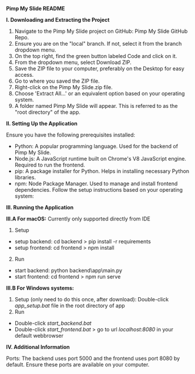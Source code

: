 **Pimp My Slide README**

**I. Downloading and Extracting the Project**

1. Navigate to the Pimp My Slide project on GitHub: Pimp My Slide GitHub Repo.
2. Ensure you are on the "local" branch. If not, select it from the branch dropdown menu.
3. On the top right, find the green button labeled Code and click on it.
4. From the dropdown menu, select Download ZIP.
5. Save the ZIP file to your computer, preferably on the Desktop for easy access.
6. Go to where you saved the ZIP file.
7. Right-click on the Pimp My Slide.zip file.
8. Choose 'Extract All...' or an equivalent option based on your operating system.
9. A folder named Pimp My Slide will appear. This is referred to as the "root directory" of the app.

**II. Setting Up the Application**

Ensure you have the following prerequisites installed:
- Python: A popular programming language. Used for the backend of Pimp My Slide.
- Node.js: A JavaScript runtime built on Chrome's V8 JavaScript engine. Required to run the frontend.
- pip: A package installer for Python. Helps in installing necessary Python libraries.
- npm: Node Package Manager. Used to manage and install frontend dependencies.
Follow the setup instructions based on your operating system:

**III. Running the Application**

**III.A For macOS:**
Currently only supported directly from IDE
1. Setup
- setup backend: cd backend > pip install -r requirements
- setup frontend: cd frontend > npm install
2. Run
- start backend: python backend\app\main.py
- start frontend: cd frontend > npm run serve

**III.B For Windows systems:**
1. Setup (only need to do this once, after download): Double-click _app_setup.bat_ file in the root directory of app
2. Run
- Double-click _start_backend.bat_
- Double-click _start_frontend.bat_ > go to url _localhost:8080_ in your default webbrowser

**IV. Additional Information**

Ports: The backend uses port 5000 and the frontend uses port 8080 by default. Ensure these ports are available on your computer.
